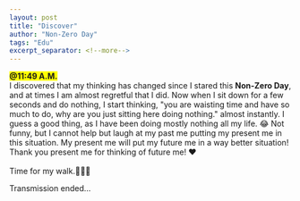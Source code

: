 ```yaml
---
layout: post
title: "Discover"
author: "Non-Zero Day"
tags: "Edu"
excerpt_separator: <!--more-->
---
```

<span style="background-color: yellow;font-weight: bold;">@11:49 A.M.</span><br />
I discovered that my thinking has changed since I stared this <strong>Non-Zero Day</strong>, and at times <!--more-->I am almost regretful that I did.  Now when I sit down for a few seconds and do nothing, I start thinking, "you are waisting time and have so much to do, why are you just sitting here doing nothing." almost instantly.  I guess a good thing, as I have been doing mostly nothing all my life. 😂 Not funny, but I cannot help but laugh at my past me putting my present me in this situation. My present me will put my future me in a way better situation! Thank you present me for thinking of future me! ❤️
<br /><br />
Time for my walk.🚶‍♂️‍➡️

Transmission ended...
